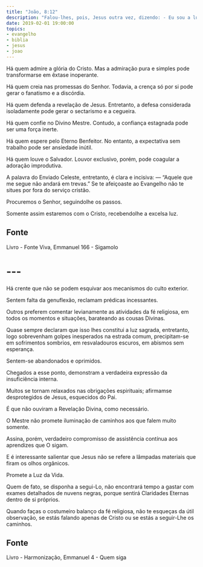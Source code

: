 ```yaml
---
title: "João, 8:12"
description: "Falou-lhes, pois, Jesus outra vez, dizendo: - Eu sou a luz do mundo; quem me segue, não andará em trevas, mas terá a luz da vida".
date: 2019-02-01 19:00:00
topics: 
- evangelho
- biblia
- jesus
- joao
---
```


Há quem admire a glória do Cristo. Mas a admiração pura e simples pode
transformar­se em êxtase inoperante.

Há quem creia nas promessas do Senhor. Todavia, a crença só por si pode
gerar o fanatismo e a discórdia.

Há quem defenda a revelação de Jesus. Entretanto, a defesa considerada
isoladamente pode gerar o sectarismo e a cegueira.

Há quem confie no Divino Mestre. Contudo, a confiança estagnada pode
ser uma força inerte.

Há quem espere pelo Eterno Benfeitor. No entanto, a expectativa sem
trabalho pode ser ansiedade inútil.

Há quem louve o Salvador. Louvor exclusivo, porém, pode coagular a
adoração improdutiva.

A palavra do Enviado Celeste, entretanto, é clara e incisiva: — “Aquele que
me segue não andará em trevas.”
Se te afeiçoaste ao Evangelho não te situes por fora do serviço cristão.

Procuremos o Senhor, seguindo­lhe os passos.

Somente assim estaremos com o Cristo, recebendo­lhe a excelsa luz.

## Fonte
Livro - Fonte Viva, Emmanuel
166 - Sigamo­lo

# ---

Há crente que não se podem esquivar aos mecanismos do culto
exterior.

Sentem falta da genuflexão, reclamam prédicas incessantes.

Outros preferem comentar levianamente as atividades da fé
religiosa, em todos os momentos e situações, barateando as cousas
Divinas.

Quase sempre declaram que isso lhes constitui a luz sagrada,
entretanto, logo sobrevenham golpes inesperados na estrada comum,
precipitam-se em sofrimentos sombrios, em resvaladouros escuros, em
abismos sem esperança.

Sentem-se abandonados e oprimidos.

Chegados a esse ponto, demonstram a verdadeira expressão da
insuficiência interna.

Muitos se tornam relaxados nas obrigações espirituais; afirmamse desprotegidos de Jesus, esquecidos do Pai.

É que não ouviram a Revelação Divina, como necessário.

O Mestre não promete iluminação de caminhos aos que falem
muito somente.

Assina, porém, verdadeiro compromisso de assistência contínua
aos aprendizes que O sigam.

E é interessante salientar que Jesus não se refere a lâmpadas
materiais que firam os olhos orgânicos.

Promete a Luz da Vida.

Quem de fato, se disponha a segui-Lo, não encontrará tempo a gastar com exames
detalhados de nuvens negras, porque sentirá Claridades Eternas dentro de si
próprios.

Quando faças o costumeiro balanço da fé religiosa, não te esqueças da útil
observação, se estás falando apenas de Cristo ou se estás a seguir-Lhe os
caminhos.

## Fonte
Livro - Harmonização, Emmanuel
4 - Quem siga
